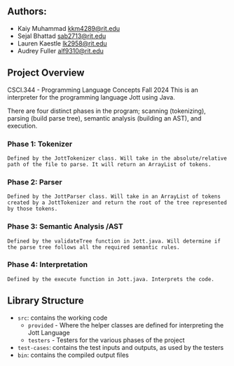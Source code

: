 ## Authors:
- Kaiy Muhammad     kkm4289@rit.edu
- Sejal Bhattad     sab2713@rit.edu
- Lauren Kaestle    lk2958@rit.edu
- Audrey Fuller     alf9310@rit.edu

## Project Overview
CSCI.344 - Programming Language Concepts Fall 2024
This is an interpreter for the programming language Jott using Java. 

There are four distinct phases in the program; scanning (tokenizing), parsing (build parse tree), semantic analysis (building an AST), and execution.

### Phase 1: Tokenizer
    Defined by the JottTokenizer class. Will take in the absolute/relative path of the file to parse. It will return an ArrayList of tokens.
### Phase 2: Parser
    Defined by the JottParser class. Will take in an ArrayList of tokens created by a JottTokenizer and return the root of the tree represented by those tokens.
### Phase 3: Semantic Analysis /AST
    Defined by the validateTree function in Jott.java. Will determine if the parse tree follows all the required semantic rules.
### Phase 4: Interpretation
    Defined by the execute function in Jott.java. Interprets the code.

## Library Structure
- `src`: contains the working code
    - `provided`    - Where the helper classes are defined for interpreting the Jott Language
    - `testers`     - Testers for the various phases of the project
- `test-cases`: contains the test inputs and outputs, as used by the testers
- `bin`: contains the compiled output files